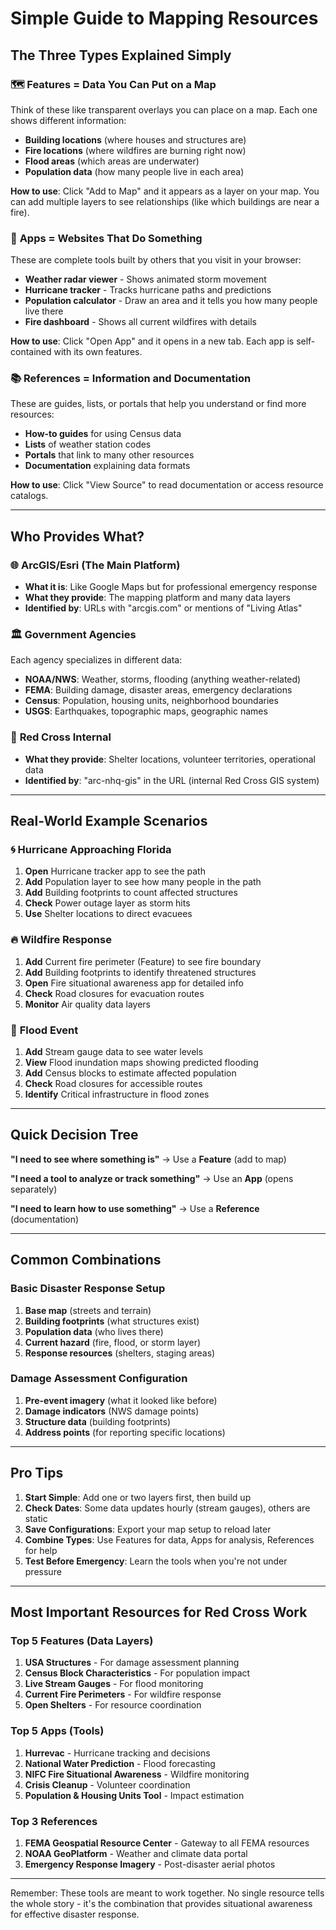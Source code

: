 # Simple Guide to Mapping Resources

## The Three Types Explained Simply

### 🗺️ **Features** = Data You Can Put on a Map
Think of these like transparent overlays you can place on a map. Each one shows different information:
- **Building locations** (where houses and structures are)
- **Fire locations** (where wildfires are burning right now)
- **Flood areas** (which areas are underwater)
- **Population data** (how many people live in each area)

**How to use**: Click "Add to Map" and it appears as a layer on your map. You can add multiple layers to see relationships (like which buildings are near a fire).

### 📱 **Apps** = Websites That Do Something
These are complete tools built by others that you visit in your browser:
- **Weather radar viewer** - Shows animated storm movement
- **Hurricane tracker** - Tracks hurricane paths and predictions
- **Population calculator** - Draw an area and it tells you how many people live there
- **Fire dashboard** - Shows all current wildfires with details

**How to use**: Click "Open App" and it opens in a new tab. Each app is self-contained with its own features.

### 📚 **References** = Information and Documentation
These are guides, lists, or portals that help you understand or find more resources:
- **How-to guides** for using Census data
- **Lists** of weather station codes
- **Portals** that link to many other resources
- **Documentation** explaining data formats

**How to use**: Click "View Source" to read documentation or access resource catalogs.

---

## Who Provides What?

### 🌐 **ArcGIS/Esri** (The Main Platform)
- **What it is**: Like Google Maps but for professional emergency response
- **What they provide**: The mapping platform and many data layers
- **Identified by**: URLs with "arcgis.com" or mentions of "Living Atlas"

### 🏛️ **Government Agencies**
Each agency specializes in different data:
- **NOAA/NWS**: Weather, storms, flooding (anything weather-related)
- **FEMA**: Building damage, disaster areas, emergency declarations
- **Census**: Population, housing units, neighborhood boundaries
- **USGS**: Earthquakes, topographic maps, geographic names

### 🔴 **Red Cross Internal**
- **What they provide**: Shelter locations, volunteer territories, operational data
- **Identified by**: "arc-nhq-gis" in the URL (internal Red Cross GIS system)

---

## Real-World Example Scenarios

### 🌀 **Hurricane Approaching Florida**
1. **Open** Hurricane tracker app to see the path
2. **Add** Population layer to see how many people in the path
3. **Add** Building footprints to count affected structures
4. **Check** Power outage layer as storm hits
5. **Use** Shelter locations to direct evacuees

### 🔥 **Wildfire Response**
1. **Add** Current fire perimeter (Feature) to see fire boundary
2. **Add** Building footprints to identify threatened structures
3. **Open** Fire situational awareness app for detailed info
4. **Check** Road closures for evacuation routes
5. **Monitor** Air quality data layers

### 🌊 **Flood Event**
1. **Add** Stream gauge data to see water levels
2. **View** Flood inundation maps showing predicted flooding
3. **Add** Census blocks to estimate affected population
4. **Check** Road closures for accessible routes
5. **Identify** Critical infrastructure in flood zones

---

## Quick Decision Tree

**"I need to see where something is"** → Use a **Feature** (add to map)

**"I need a tool to analyze or track something"** → Use an **App** (opens separately)

**"I need to learn how to use something"** → Use a **Reference** (documentation)

---

## Common Combinations

### Basic Disaster Response Setup
1. **Base map** (streets and terrain)
2. **Building footprints** (what structures exist)
3. **Population data** (who lives there)
4. **Current hazard** (fire, flood, or storm layer)
5. **Response resources** (shelters, staging areas)

### Damage Assessment Configuration
1. **Pre-event imagery** (what it looked like before)
2. **Damage indicators** (NWS damage points)
3. **Structure data** (building footprints)
4. **Address points** (for reporting specific locations)

---

## Pro Tips

1. **Start Simple**: Add one or two layers first, then build up
2. **Check Dates**: Some data updates hourly (stream gauges), others are static
3. **Save Configurations**: Export your map setup to reload later
4. **Combine Types**: Use Features for data, Apps for analysis, References for help
5. **Test Before Emergency**: Learn the tools when you're not under pressure

---

## Most Important Resources for Red Cross Work

### Top 5 Features (Data Layers)
1. **USA Structures** - For damage assessment planning
2. **Census Block Characteristics** - For population impact
3. **Live Stream Gauges** - For flood monitoring
4. **Current Fire Perimeters** - For wildfire response
5. **Open Shelters** - For resource coordination

### Top 5 Apps (Tools)
1. **Hurrevac** - Hurricane tracking and decisions
2. **National Water Prediction** - Flood forecasting
3. **NIFC Fire Situational Awareness** - Wildfire monitoring
4. **Crisis Cleanup** - Volunteer coordination
5. **Population & Housing Units Tool** - Impact estimation

### Top 3 References
1. **FEMA Geospatial Resource Center** - Gateway to all FEMA resources
2. **NOAA GeoPlatform** - Weather and climate data portal
3. **Emergency Response Imagery** - Post-disaster aerial photos

---

Remember: These tools are meant to work together. No single resource tells the whole story - it's the combination that provides situational awareness for effective disaster response.